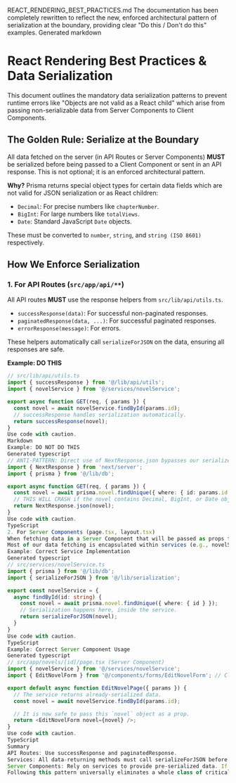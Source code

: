 REACT_RENDERING_BEST_PRACTICES.md
The documentation has been completely rewritten to reflect the new, enforced architectural pattern of serialization at the boundary, providing clear "Do this / Don't do this" examples.
Generated markdown
# React Rendering Best Practices & Data Serialization

This document outlines the mandatory data serialization patterns to prevent runtime errors like "Objects are not valid as a React child" which arise from passing non-serializable data from Server Components to Client Components.

## The Golden Rule: Serialize at the Boundary

All data fetched on the server (in API Routes or Server Components) **MUST** be serialized before being passed to a Client Component or sent in an API response. This is not optional; it is an enforced architectural pattern.

**Why?**
Prisma returns special object types for certain data fields which are not valid for JSON serialization or as React children:
-   `Decimal`: For precise numbers like `chapterNumber`.
-   `BigInt`: For large numbers like `totalViews`.
-   `Date`: Standard JavaScript `Date` objects.

These must be converted to `number`, `string`, and `string (ISO 8601)` respectively.

## How We Enforce Serialization

### 1. For API Routes (`src/app/api/**`)

All API routes **MUST** use the response helpers from `src/lib/api/utils.ts`.

-   `successResponse(data)`: For successful non-paginated responses.
-   `paginatedResponse(data, ...)`: For successful paginated responses.
-   `errorResponse(message)`: For errors.

These helpers automatically call `serializeForJSON` on the data, ensuring all responses are safe.

**Example: DO THIS**
```typescript
// src/lib/api/utils.ts
import { successResponse } from '@/lib/api/utils';
import { novelService } from '@/services/novelService';

export async function GET(req, { params }) {
  const novel = await novelService.findById(params.id);
  // successResponse handles serialization automatically.
  return successResponse(novel);
}
Use code with caution.
Markdown
Example: DO NOT DO THIS
Generated typescript
// ANTI-PATTERN: Direct use of NextResponse.json bypasses our serializer.
import { NextResponse } from 'next/server';
import { prisma } from '@/lib/db';

export async function GET(req, { params }) {
  const novel = await prisma.novel.findUnique({ where: { id: params.id } });
  // THIS WILL CRASH if the novel contains Decimal, BigInt, or Date objects.
  return NextResponse.json(novel);
}
Use code with caution.
TypeScript
2. For Server Components (page.tsx, layout.tsx)
When fetching data in a Server Component that will be passed as props to a Client Component, you MUST wrap the data in serializeForJSON from src/lib/serialization.ts.
Most of our data fetching is encapsulated within services (e.g., novelService.ts). All service methods that return data are required to apply serializeForJSON before returning. This centralizes the logic and makes Server Components cleaner.
Example: Correct Service Implementation
Generated typescript
// src/services/novelService.ts
import { prisma } from '@/lib/db';
import { serializeForJSON } from '@/lib/serialization';

export const novelService = {
  async findById(id: string) {
    const novel = await prisma.novel.findUnique({ where: { id } });
    // Serialization happens here, inside the service.
    return serializeForJSON(novel);
  }
}
Use code with caution.
TypeScript
Example: Correct Server Component Usage
Generated typescript
// src/app/novels/[id]/page.tsx (Server Component)
import { novelService } from '@/services/novelService';
import { EditNovelForm } from '@/components/forms/EditNovelForm'; // Client Component

export default async function EditNovelPage({ params }) {
  // The service returns already-serialized data.
  const novel = await novelService.findById(params.id);

  // It is now safe to pass this `novel` object as a prop.
  return <EditNovelForm novel={novel} />;
}
Use code with caution.
TypeScript
Summary
API Routes: Use successResponse and paginatedResponse.
Services: All data-returning methods must call serializeForJSON before returning.
Server Components: Rely on services to provide pre-serialized data. If fetching data directly, manually use serializeForJSON before passing props to Client Components.
Following this pattern universally eliminates a whole class of critical runtime errors and makes the codebase more stable and predictable.
